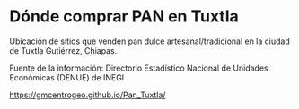 # Dónde comprar PAN en Tuxtla
Ubicación de sitios que venden pan dulce artesanal/tradicional en la ciudad de Tuxtla Gutiérrez, Chiapas. 

Fuente de la información: Directorio Estadístico Nacional de Unidades Económicas (DENUE) de INEGI


https://gmcentrogeo.github.io/Pan_Tuxtla/
